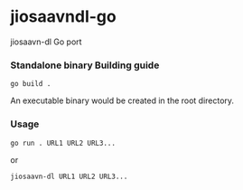 # jiosaavndl-go
jiosaavn-dl Go port

### Standalone binary Building guide
```
go build .
```
An executable binary would be created in the root directory.

### Usage
```
go run . URL1 URL2 URL3...
```
or
```
jiosaavn-dl URL1 URL2 URL3...
```
